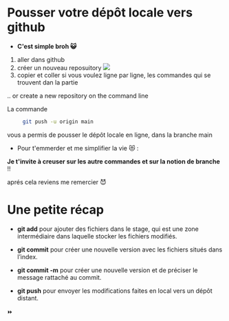# Pousser votre dépôt locale vers github

- **C'est simple broh 😺** 

1. aller dans github
2. créer un nouveau reposuitory 
![](img/B.png)
3. copier et coller si vous voulez ligne par ligne, les commandes qui se trouvent dan la partie 

.. or create a new repository on the command line 


La commande  
```bash
     git push -u origin main
```
vous a permis de pousser le dépôt locale en ligne, 
dans la branche main 


 - Pour t'emmerder et me simplifier la vie 😻 :

 **Je t'invite à creuser sur les autre commandes et sur la notion de branche** !! 

 aprés cela reviens me remercier 😈 



 # Une petite récap

 - **git add** pour ajouter des fichiers dans le stage, qui est une zone intermédiaire dans laquelle stocker les fichiers modifiés.

- **git commit** pour créer une nouvelle version avec les fichiers situés dans l’index.

- **git commit -m** pour  créer une nouvelle version et de préciser le message rattaché au commit.

- **git push** pour envoyer les modifications faites en local vers un dépôt distant. 



⏩ 
